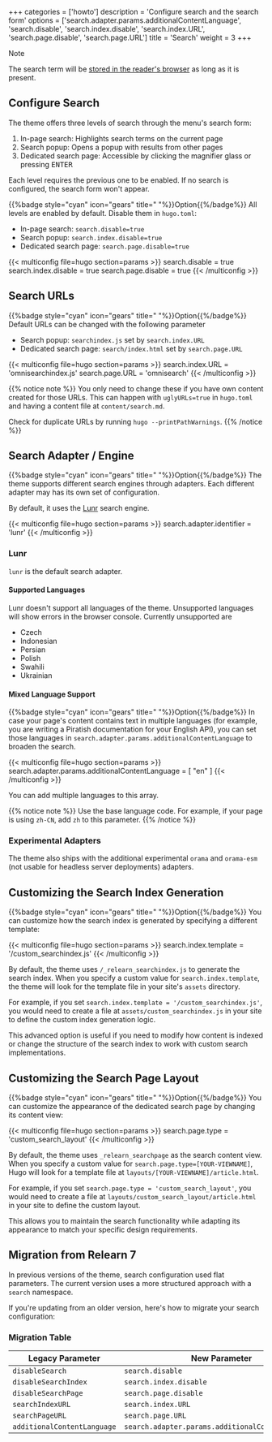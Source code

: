 +++
categories = ['howto']
description = 'Configure search and the search form'
options = ['search.adapter.params.additionalContentLanguage', 'search.disable', 'search.index.disable', 'search.index.URL', 'search.page.disable', 'search.page.URL']
title = 'Search'
weight = 3
+++

> [!note]
> The search term will be [stored in the reader's browser](configuration/sitemanagement/storedinformation) as long as it is present.

## Configure Search

The theme offers three levels of search through the menu's search form:

1. In-page search: Highlights search terms on the current page
2. Search popup: Opens a popup with results from other pages
3. Dedicated search page: Accessible by clicking the magnifier glass or pressing <kbd>ENTER</kbd>

Each level requires the previous one to be enabled. If no search is configured, the search form won't appear.

{{%badge style="cyan" icon="gears" title=" "%}}Option{{%/badge%}} All levels are enabled by default. Disable them in `hugo.toml`:

- In-page search: `search.disable=true`
- Search popup: `search.index.disable=true`
- Dedicated search page: `search.page.disable=true`

{{< multiconfig file=hugo section=params >}}
search.disable = true
search.index.disable = true
search.page.disable = true
{{< /multiconfig >}}

## Search URLs

{{%badge style="cyan" icon="gears" title=" "%}}Option{{%/badge%}} Default URLs can be changed with the following parameter

- Search popup: `searchindex.js` set by `search.index.URL`
- Dedicated search page: `search/index.html` set by `search.page.URL`

{{< multiconfig file=hugo section=params >}}
search.index.URL = 'omnisearchindex.js'
search.page.URL = 'omnisearch'
{{< /multiconfig >}}

{{% notice note %}}
You only need to change these if you have own content created for those URLs. This can happen with `uglyURLs=true` in `hugo.toml` and having a content file at `content/search.md`.

Check for duplicate URLs by running `hugo --printPathWarnings`.
{{% /notice %}}

## Search Adapter / Engine

{{%badge style="cyan" icon="gears" title=" "%}}Option{{%/badge%}} The theme supports different search engines through adapters. Each different adapter may has its own set of configuration.

By default, it uses the [Lunr](https://lunrjs.com/) search engine.

{{< multiconfig file=hugo section=params >}}
search.adapter.identifier = 'lunr'
{{< /multiconfig >}}

### Lunr

`lunr` is the default search adapter.

#### Supported Languages

Lunr doesn't support all languages of the theme. Unsupported languages will show errors in the browser console. Currently unsupported are

- Czech
- Indonesian
- Persian
- Polish
- Swahili
- Ukrainian

#### Mixed Language Support

{{%badge style="cyan" icon="gears" title=" "%}}Option{{%/badge%}} In case your page's content contains text in multiple languages (for example, you are writing a Piratish documentation for your English API), you can set those languages in `search.adapter.params.additionalContentLanguage` to broaden the search.

{{< multiconfig file=hugo section=params >}}
search.adapter.params.additionalContentLanguage = [ "en" ]
{{< /multiconfig >}}

You can add multiple languages to this array.

{{% notice note %}}
Use the base language code. For example, if your page is using `zh-CN`, add `zh` to this parameter.
{{% /notice %}}

### Experimental Adapters

The theme also ships with the additional experimental `orama` and `orama-esm` (not usable for headless server deployments) adapters.

## Customizing the Search Index Generation

{{%badge style="cyan" icon="gears" title=" "%}}Option{{%/badge%}} You can customize how the search index is generated by specifying a different template:

{{< multiconfig file=hugo section=params >}}
search.index.template = '/custom_searchindex.js'
{{< /multiconfig >}}

By default, the theme uses `/_relearn_searchindex.js` to generate the search index. When you specify a custom value for `search.index.template`, the theme will look for the template file in your site's `assets` directory.

For example, if you set `search.index.template = '/custom_searchindex.js'`, you would need to create a file at `assets/custom_searchindex.js` in your site to define the custom index generation logic.

This advanced option is useful if you need to modify how content is indexed or change the structure of the search index to work with custom search implementations.

## Customizing the Search Page Layout

{{%badge style="cyan" icon="gears" title=" "%}}Option{{%/badge%}} You can customize the appearance of the dedicated search page by changing its content view:

{{< multiconfig file=hugo section=params >}}
search.page.type = 'custom_search_layout'
{{< /multiconfig >}}

By default, the theme uses `_relearn_searchpage` as the search content view. When you specify a custom value for `search.page.type=[YOUR-VIEWNAME]`, Hugo will look for a template file at `layouts/[YOUR-VIEWNAME]/article.html`.

For example, if you set `search.page.type = 'custom_search_layout'`, you would need to create a file at `layouts/custom_search_layout/article.html` in your site to define the custom layout.

This allows you to maintain the search functionality while adapting its appearance to match your specific design requirements.

## Migration from Relearn 7

In previous versions of the theme, search configuration used flat parameters. The current version uses a more structured approach with a `search` namespace.

If you're updating from an older version, here's how to migrate your search configuration:

### Migration Table

| Legacy Parameter            | New Parameter |
| --------------------------- | --------------- |
| `disableSearch`             | `search.disable` |
| `disableSearchIndex`        | `search.index.disable` |
| `disableSearchPage`         | `search.page.disable` |
| `searchIndexURL`            | `search.index.URL` |
| `searchPageURL`             | `search.page.URL` |
| `additionalContentLanguage` | `search.adapter.params.additionalContentLanguage` |
